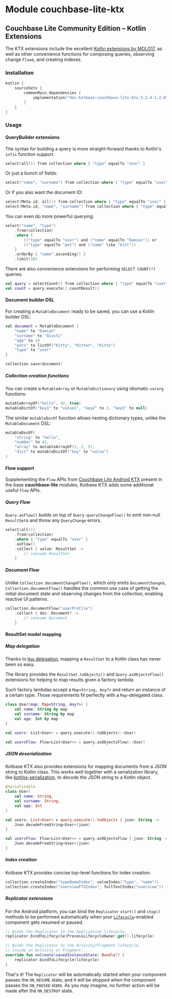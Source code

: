 # Module couchbase-lite-ktx

## Couchbase Lite Community Edition – Kotlin Extensions

The KTX extensions include the excellent [Kotlin extensions by MOLO17](https://github.com/MOLO17/couchbase-lite-kotlin),
as well as other convenience functions for composing queries, observing change `Flow`s, and creating indexes.

### Installation

```kotlin
kotlin {
    sourceSets {
        commonMain.dependencies {
            implementation("dev.kotbase:couchbase-lite-ktx:3.2.4-1.2.0")
        }
    }
}
```

### Usage

#### QueryBuilder extensions

The syntax for building a query is more straight-forward thanks to Kotlin's `infix` function support.

```kotlin
select(all()) from collection where { "type" equalTo "user" }
```

Or just a bunch of fields:

```kotlin
select("name", "surname") from collection where { "type" equalTo "user" }
```

Or if you also want the document ID:

```kotlin
select(Meta.id, all()) from collection where { "type" equalTo "user" }
select(Meta.id, "name", "surname") from collection where { "type" equalTo "user" }
```

You can even do more powerful querying:

```kotlin
select("name", "type")
    .from(collection)
    .where {
        (("type" equalTo "user") and ("name" equalTo "Damian")) or
        (("type" equalTo "pet") and ("name" like "Kitt"))
    }
    .orderBy { "name".ascending() }
    .limit(10)
```

There are also convenience extensions for performing `SELECT COUNT(*)` queries:

```kotlin
val query = selectCount() from collection where { "type" equalTo "user" }
val count = query.execute().countResult()
```

#### Document builder DSL

For creating a `MutableDocument` ready to be saved, you can use a Kotlin builder DSL:

```kotlin
val document = MutableDocument {
    "name" to "Damian"
    "surname" to "Giusti"
    "age" to 24
    "pets" to listOf("Kitty", "Kitten", "Kitto")
    "type" to "user"
}

collection.save(document)
```

##### Collection creation functions

You can create a `MutableArray` or `MutableDictionary` using idiomatic `vararg` functions:

```kotlin
mutableArrayOf("hello", 42, true)
mutableDictOf("key1" to "value1", "key2" to 2, "key3" to null)
```

The similar `mutableDocOf` function allows nesting dictionary types, unlike the `MutableDocument` DSL:

```kotlin
mutableDocOf(
    "string" to "hello",
    "number" to 42,
    "array" to mutableArrayOf(1, 2, 3),
    "dict" to mutableDictOf("key" to "value")
)
```

#### Flow support

Supplementing the `Flow` APIs from [Couchbase Lite Android KTX](
https://docs.couchbase.com/couchbase-lite/current/android/kotlin.html) present in the base **couchbase-lite** modules,
Kotbase KTX adds some additional useful `Flow` APIs.

##### Query Flow

`Query.asFlow()` builds on top of `Query.queryChangeFlow()` to emit non-null `ResultSet`s and throw any `QueryChange`
errors.

```kotlin
select(all())
    .from(collection)
    .where { "type" equalTo "user" }
    .asFlow()
    .collect { value: ResultSet -> 
        // consume ResultSet
    }
```

##### Document Flow

Unlike `Collection.documentChangeFlow()`, which only emits `DocumentChange`s, `Collection.documentFlow()` handles the common
use case of getting the initial document state and observing changes from the collection, enabling reactive UI patterns.

```kotlin
collection.documentFlow("userProfile")
    .collect { doc: Document? ->
        // consume Document
    }
```

#### ResultSet model mapping

##### Map delegation

Thanks to [`Map` delegation](https://kotlinlang.org/docs/delegated-properties.html#storing-properties-in-a-map), mapping
a `ResultSet` to a Kotlin class has never been so easy.

The library provides the `ResultSet.toObjects()` and `Query.asObjectsFlow()` extensions for helping to map results given
a factory lambda.

Such factory lambdas accept a `Map<String, Any?>` and return an instance of a certain type. Those requirements fit
perfectly with a `Map`-delegated class.

```kotlin
class User(map: Map<String, Any?>) {
    val name: String by map
    val surname: String by map
    val age: Int by map
}

val users: List<User> = query.execute().toObjects(::User)

val usersFlow: Flow<List<User>> = query.asObjectsFlow(::User)
```

##### JSON deserialization

Kotbase KTX also provides extensions for mapping documents from a JSON string to Kotlin class. This works well
together with a serialization library, like [kotlinx-serialization](https://github.com/Kotlin/kotlinx.serialization), to
decode the JSON string to a Kotlin object.

```kotlin
@Serializable
class User(
    val name: String,
    val surname: String,
    val age: Int
)

val users: List<User> = query.execute().toObjects { json: String ->
    Json.decodeFromString<User>(json)
}

val usersFlow: Flow<List<User>> = query.asObjectsFlow { json: String ->
    Json.decodeFromString<User>(json)
}
```

##### Index creation

Kotbase KTX provides concise top-level functions for index creation:

```kotlin
collection.createIndex("typeNameIndex", valueIndex("type", "name"))
collection.createIndex("overviewFTSIndex", fullTextIndex("overview"))
```

##### Replicator extensions

For the Android platform, you can bind the `Replicator` `start()` and `stop()` methods to be performed automatically
when your [`Lifecycle`](https://developer.android.com/jetpack/androidx/releases/lifecycle)-enabled component gets
resumed or paused.

```kotlin
// Binds the Replicator to the Application lifecycle.
replicator.bindToLifecycle(ProcessLifecycleOwner.get().lifecycle)
```

```kotlin
// Binds the Replicator to the Activity/Fragment lifecycle.
// inside an Activity or Fragment...
override fun onCreate(savedInstanceState: Bundle?) {
    replicator.bindToLifecycle(lifecycle)
}
```

That's it! The `Replicator` will be automatically started when your component passes the `ON_RESUME` state, and it will
be stopped when the component passes the `ON_PAUSED` state. As you may imagine, no further action will be made after the
`ON_DESTROY` state.
